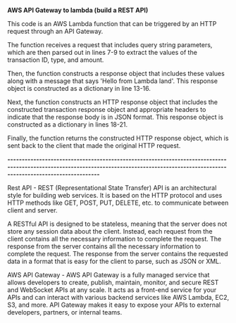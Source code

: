 **AWS API Gateway to lambda (build a REST API)**

This code is an AWS Lambda function that can be triggered by an HTTP request through an API Gateway.

The function receives a request that includes query string parameters, which are then parsed out in lines 7-9 to extract the values of the transaction ID, type, and amount.

Then, the function constructs a response object that includes these values along with a message that says 'Hello from Lambda land'. This response object is constructed as a dictionary in line 13-16.

Next, the function constructs an HTTP response object that includes the constructed transaction response object and appropriate headers to indicate that the response body is in JSON format. This response object is constructed as a dictionary in lines 18-21.

Finally, the function returns the constructed HTTP response object, which is sent back to the client that made the original HTTP request.

**----------------------------------------------------------------------------------------------------------------------------------------------------------------------------------------**

Rest API - REST (Representational State Transfer) API is an architectural style for building web services. It is based on the HTTP protocol and uses HTTP methods like GET, POST, PUT, DELETE, etc. to communicate between client and server.

A RESTful API is designed to be stateless, meaning that the server does not store any session data about the client. Instead, each request from the client contains all the necessary information to complete the request. The response from the server contains all the necessary information to complete the request. The response from the server contains the requested data in a format that is easy for the client to parse, such as JSON or XML.

AWS API Gateway - AWS API Gateway is a fully managed service that allows developers to create, publish, maintain, monitor, and secure REST and WebSocket APIs at any scale. It acts as a front-end service for your APIs and can interact with various backend services like AWS Lambda, EC2, S3, and more. API Gateway makes it easy to expose your APIs to external developers, partners, or internal teams.
